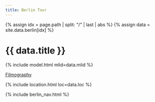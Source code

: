 ```yaml
---
title: Berlin Tour
---
```


{% assign idx = page.path | split: "/" | last | abs %}
{% assign data = site.data.berlin[idx] %}

# {{ data.title }}

{% include model.html mlid=data.mlid %}

[Filmography](https://www.filmportal.de/en/person/petra-tschortner_f30d5a165fb6300ae03053d50b37399b)

{% include location.html loc=data.loc %}

{% include berlin_nav.html %}
